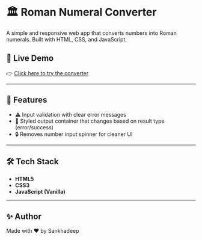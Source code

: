 # 🏛️ Roman Numeral Converter

A simple and responsive web app that converts numbers into Roman numerals. Built with HTML, CSS, and JavaScript.

## 🚀 Live Demo

👉 [Click here to try the converter](https://sankhadeep02.github.io/Web-development/Roman-Numeral-Converter/)  

---

## 🔢 Features

- ⚠️ Input validation with clear error messages
- 🎨 Styled output container that changes based on result type (error/success)
- 🔒 Removes number input spinner for cleaner UI

---

## 🛠️ Tech Stack

- **HTML5**
- **CSS3**
- **JavaScript (Vanilla)**

---

## ✨ Author

Made with ❤️ by Sankhadeep 
